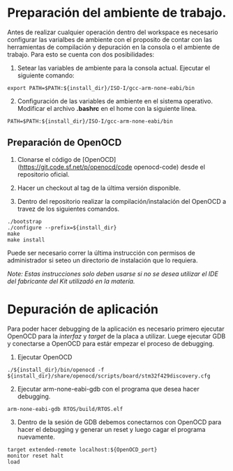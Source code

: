 # Preparación del ambiente de trabajo.

Antes de realizar cualquier operación dentro del workspace es necesario configurar las varialbes de ambiente con el proposito de contar con las herramientas de compilación y depuración en la consola o el ambiente de trabajo. Para esto se cuenta con dos posibilidades:

1. Setear las variables de ambiente para la consola actual. Ejecutar el siguiente comando:

```
export PATH=$PATH:${install_dir}/ISO-I/gcc-arm-none-eabi/bin
```

2. Configuración de las variables de ambiente en el sistema operativo. Modificar el archivo **.bashrc** en el home con la siguiente línea.

```
PATH=$PATH:${install_dir}/ISO-I/gcc-arm-none-eabi/bin
```

## Preparación de OpenOCD

1. Clonarse el código de [OpenOCD](https://git.code.sf.net/p/openocd/code openocd-code) desde el repositorio oficial.

2. Hacer un checkout al tag de la última versión disponible.

3. Dentro del repositorio realizar la compilación/instalación del OpenOCD a travez de los siguientes comandos.

```
./bootstrap
./configure --prefix=${install_dir}
make
make install
```

Puede ser necesario correr la última instrucción con permisos de administrador si seteo un directorio de instalación que lo requiera.

*Note: Estas instrucciones solo deben usarse si no se desea utilizar el IDE del fabricante del Kit utilizadó en la matería.*

# Depuración de aplicación

Para poder hacer debugging de la aplicación es necesario primero ejecutar OpenOCD para la _interfaz_ y _target_ de la placa a utilizar. Luege ejecutar GDB y conectarse a OpenOCD para estár empezar el proceso de debugging.

1. Ejecutar OpenOCD

```
./${install_dir}/bin/openocd -f ${install_dir}/share/openocd/scripts/board/stm32f429discovery.cfg
```

2. Ejecutar arm-none-eabi-gdb con el programa que desea hacer debugging.

```
arm-none-eabi-gdb RTOS/build/RTOS.elf
```

3. Dentro de la sesión de GDB debemos conectarnos con OpenOCD para hacer el debugging y generar un reset y luego cagar el programa nuevamente.

```
target extended-remote localhost:${OpenOCD_port}
monitor reset halt
load
```




